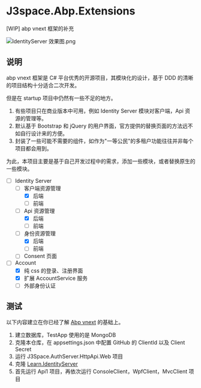 # J3space.Abp.Extensions

[WIP] abp vnext 框架的补充

![IdentityServer 效果图.png](https://i.loli.net/2020/07/31/QbtqvCuNMAkrfjz.png)

## 说明

abp vnext 框架是 C# 平台优秀的开源项目，其模块化的设计，基于 DDD 的清晰的项目结构十分适合二次开发。

但是在 startup 项目中仍然有一些不足的地方。

1. 有些项目只在商业版本中可用，例如 Identity Server 模块对客户端，Api 资源的管理等。
2. 默认基于 Bootstrap 和 jQuery 的用户界面，官方提供的替换页面的方法远不如自行设计来的方便。
3. 封装了一些可能不需要的组件，如作为"一等公民"的多租户功能往往并非每个项目都会用到。

为此，本项目主要是基于自己开发过程中的需求，添加一些模块，或者替换原生的一些模块。

- [ ] Identity Server
  - [ ] 客户端资源管理
    - [x] 后端
    - [ ] 前端
  - [ ] Api 资源管理
    - [x] 后端
    - [ ] 前端
  - [ ] 身份资源管理
    - [x] 后端
    - [ ] 前端
  - [ ] Consent 页面
- [ ] Account
  - [x] 纯 css 的登录、注册界面
  - [x] 扩展 AccountService 服务
  - [ ] 外部身份认证

## 测试

以下内容建立在你已经了解 [Abp vnext](https://docs.abp.io/en/abp/latest) 的基础上。

1. 建立数据库，TestApp 使用的是 MongoDB
2. 克隆本仓库，在 appsettings.json 中配置 GitHub 的 ClientId 以及 Client Secret
3. 运行 J3Space.AuthServer.HttpApi.Web 项目
4. 克隆 [Learn.IdentityServer](https://github.com/taujiong/Learn.IdentityServer)
5. 首先运行 Api1 项目，再依次运行 ConsoleClient，WpfClient，MvcClient 项目
